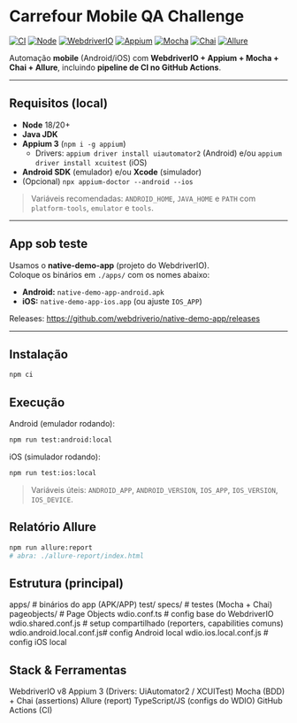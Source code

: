 # Carrefour Mobile QA Challenge

[![CI](https://github.com/Isaque2206/carrefour-mobile-qa-challenge/actions/workflows/ci.yml/badge.svg?branch=main)](https://github.com/Isaque2206/carrefour-mobile-qa-challenge/actions/workflows/ci.yml)
[![Node](https://img.shields.io/badge/Node-18%2F20+-339933?logo=nodedotjs&logoColor=white)](https://nodejs.org/)
[![WebdriverIO](https://img.shields.io/badge/WebdriverIO-v8-EA5906?logo=webdriverio&logoColor=white)](https://webdriver.io/)
[![Appium](https://img.shields.io/badge/Appium-3.x-6A1B9A?logo=appium&logoColor=white)](https://appium.io/)
[![Mocha](https://img.shields.io/badge/Mocha-10.x-8D6748?logo=mocha&logoColor=white)](https://mochajs.org/)
[![Chai](https://img.shields.io/badge/Chai-BDD%2FTDD-A30701)](https://www.chaijs.com/)
[![Allure](https://img.shields.io/badge/Allure-Report-brightgreen)](https://github.com/Isaque2206/carrefour-mobile-qa-challenge/actions)

Automação **mobile** (Android/iOS) com **WebdriverIO + Appium + Mocha + Chai + Allure**, incluindo **pipeline de CI no GitHub Actions**.

---

## Requisitos (local)
- **Node** 18/20+
- **Java JDK**
- **Appium 3** (`npm i -g appium`)
  - Drivers: `appium driver install uiautomator2` (Android) e/ou `appium driver install xcuitest` (iOS)
- **Android SDK** (emulador) e/ou **Xcode** (simulador)
- (Opcional) `npx appium-doctor --android --ios`

> Variáveis recomendadas: `ANDROID_HOME`, `JAVA_HOME` e `PATH` com `platform-tools`, `emulator` e `tools`.

---

## App sob teste
Usamos o **native-demo-app** (projeto do WebdriverIO).  
Coloque os binários em `./apps/` com os nomes abaixo:
- **Android:** `native-demo-app-android.apk`
- **iOS:** `native-demo-app-ios.app` (ou ajuste `IOS_APP`)

Releases: https://github.com/webdriverio/native-demo-app/releases

---

## Instalação
```bash
npm ci
```

## Execução
Android (emulador rodando):
```bash
npm run test:android:local
```

iOS (simulador rodando):
```bash
npm run test:ios:local
```

> Variáveis úteis: `ANDROID_APP`, `ANDROID_VERSION`, `IOS_APP`, `IOS_VERSION`, `IOS_DEVICE`.

## Relatório Allure
```bash
npm run allure:report
# abra: ./allure-report/index.html
```
## Estrutura (principal)
apps/                     # binários do app (APK/APP)
test/
specs/                  # testes (Mocha + Chai)
pageobjects/            # Page Objects
wdio.conf.ts              # config base do WebdriverIO
wdio.shared.conf.js       # setup compartilhado (reporters, capabilities comuns)
wdio.android.local.conf.js# config Android local
wdio.ios.local.conf.js    # config iOS local

## Stack & Ferramentas
WebdriverIO v8
Appium 3 (Drivers: UiAutomator2 / XCUITest)
Mocha (BDD) + Chai (assertions)
Allure (report)
TypeScript/JS (configs do WDIO)
GitHub Actions (CI)
